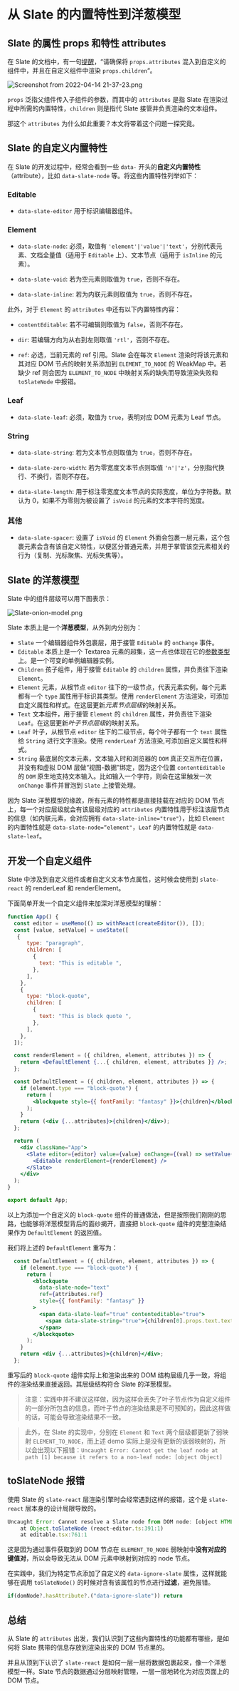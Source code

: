 # 从 Slate 的内置特性到洋葱模型

## Slate 的属性 props 和特性 attributes

在 Slate 的文档中，有一句[提醒](https://docs.slatejs.org/concepts/09-rendering#leaves)，“请确保将 `props.attributes` 混入到自定义的组件中，并且在自定义组件中渲染 `props.children`“。

![Screenshot from 2022-04-14 21-37-23.png](https://p6-juejin.byteimg.com/tos-cn-i-k3u1fbpfcp/eb64474cc4f44692bbf5db85a86abcf2~tplv-k3u1fbpfcp-watermark.image?)

`props` 泛指父组件传入子组件的参数，而其中的 `attributes` 是指 Slate 在渲染过程中所需的内置特性，`children` 则是指代 Slate 接管并负责渲染的文本组件。

那这个 `attributes` 为什么如此重要？本文将带着这个问题一探究竟。

## Slate 的自定义内置特性

在 Slate 的开发过程中，经常会看到一些 `data-` 开头的**自定义内置特性**（attribute），比如 `data-slate-node` 等。将这些内置特性列举如下：

### Editable

- `data-slate-editor` 用于标识编辑器组件。

### Element

- `data-slate-node`: 必须，取值有 `'element'|'value'|'text'`，分别代表元素、文档全量值（适用于 `Editable` 上）、文本节点（适用于 `isInline` 的元素）。

- `data-slate-void`: 若为空元素则取值为 `true`，否则不存在。

- `data-slate-inline`: 若为内联元素则取值为 `true`，否则不存在。

此外，对于 `Element` 的 `attributes` 中还有以下内置特性内容：

- `contentEditable`: 若不可编辑则取值为 `false`，否则不存在。

- `dir`: 若编辑方向为从右到左则取值 `'rtl'`，否则不存在。

- `ref`: 必选，当前元素的 ref 引用。Slate 会在每次 `Element` 渲染时将该元素和其对应 DOM 节点的映射关系添加到 `ELEMENT_TO_NODE` 的 WeakMap 中。若缺少 ref 则会因为 `ELEMENT_TO_NODE` 中映射关系的缺失而导致渲染失败和 `toSlateNode` 中报错。

### Leaf

- `data-slate-leaf`: 必须，取值为 `true`，表明对应 DOM 元素为 Leaf 节点。

### String

- `data-slate-string`: 若为文本节点则取值为 `true`，否则不存在。

- `data-slate-zero-width`: 若为零宽度文本节点则取值 `'n'|'z'`，分别指代换行、不换行，否则不存在。

- `data-slate-length`: 用于标注零宽度文本节点的实际宽度，单位为字符数。默认为 0，如果不为零则为被设置了 `isVoid` 的元素的文本字符的宽度。

### 其他

- `data-slate-spacer`: 设置了 `isVoid` 的 `Element` 外面会包裹一层元素，这个包裹元素会含有该自定义特性，以便区分普通元素，并用于掌管该空元素相关的行为（复制、光标聚焦、光标失焦等）。

## Slate 的洋葱模型

Slate 中的组件层级可以用下图表示：

![Slate-onion-model.png](https://p1-juejin.byteimg.com/tos-cn-i-k3u1fbpfcp/5b69848e1c7b4b1eb9e28cb17742320e~tplv-k3u1fbpfcp-watermark.image?)

Slate 本质上是一个**洋葱模型**，从外到内分别为：

- `Slate` 一个编辑器组件外包裹层，用于接管 `Editable` 的 `onChange` 事件。
- `Editable` 本质上是一个 Textarea 元素的超集，这一点也体现在它的[参数类型](https://github.com/ianstormtaylor/slate/blob/5160efeea492fa52c462e0a9f14189b5dc18c48e/packages/slate-react/src/components/editable.tsx#L110)上。是一个可变的单例编辑器实例。
- `Children` 孩子组件，用于接管 `Editable` 的 `children` 属性，并负责往下渲染 `Element`。
- `Element` 元素，从根节点 `editor` 往下的一级节点，代表元素实例，每个元素都有一个 `type` 属性用于标识其类型。使用 `renderElement` 方法渲染，可添加自定义属性和样式。在这层更新*元素节点层级*的映射关系。
- `Text` 文本组件，用于接管 `Element` 的 `children` 属性，并负责往下渲染 `Leaf`。在这层更新*叶子节点层级*的映射关系。
- `Leaf` 叶子，从根节点 `editor` 往下的二级节点，每个叶子都有一个 `text` 属性给 `String` 进行文字渲染。使用 `renderLeaf` 方法渲染,可添加自定义属性和样式。
- `String` 最底层的文本元素，文本输入时和浏览器的 `DOM` 真正交互所在位置，并没有和虚拟 DOM 层做“视图-数据”绑定，因为这个位置 `contentEditable` 的 `DOM` 原生地支持文本输入。比如输入一个字符，则会在这里触发一次 `onChange` 事件并冒泡到 `Slate` 上接管处理。

因为 Slate 洋葱模型的缘故，所有元素的特性都是直接挂载在对应的 DOM 节点上，每一个对应层级就会有该层级对应的 `attributes` 内置特性用于标注该层节点的信息（如内联元素，会对应拥有 `data-slate-inline="true"`），比如 `Element` 的内置特性就是 `data-slate-node=“element"`，`Leaf` 的内置特性就是 `data-slate-leaf`。

## 开发一个自定义组件

Slate 中涉及到自定义组件或者自定义文本节点属性，这时候会使用到 `slate-react` 的 renderLeaf 和 renderElement。

下面简单开发一个自定义组件来加深对洋葱模型的理解：

```jsx
function App() {
  const editor = useMemo(() => withReact(createEditor()), []);
  const [value, setValue] = useState([
   {
      type: "paragraph",
      children: [
        {
          text: "This is editable ",
        },
      ],
    },
    {
      type: "block-quote",
      children: [
        {
          text: "This is block quote ",
        },
      ],
    },
  ]);

  const renderElement = ({ children, element, attributes }) => {
    return <DefaultElement {...{ children, element, attributes }} />;
  };

  const DefaultElement = ({ children, element, attributes }) => {
    if (element.type === "block-quote") {
      return (
        <blockquote style={{ fontFamily: "fantasy" }}>{children}</blockquote>
      );
    }
    return (<div {...attributes}>{children}</div>);
  };

  return (
    <div className="App">
      <Slate editor={editor} value={value} onChange={(val) => setValue(val)}>
        <Editable renderElement={renderElement} />
      </Slate>
    </div>
  );
}

export default App;
```

以上为添加一个自定义的 `block-quote` 组件的普通做法，但是按照我们刚刚的思路，也能够将洋葱模型背后的面纱揭开，直接把 `block-quote` 组件的完整渲染结果作为 `DefaultElement` 的返回值。

我们将上述的 `DefaultElement` 重写为：

```jsx
  const DefaultElement = ({ children, element, attributes }) => {
    if (element.type === "block-quote") {
      return (
        <blockquote
          data-slate-node="text"
          ref={attributes.ref}
          style={{ fontFamily: "fantasy" }}
        >
          <span data-slate-leaf="true" contenteditable="true">
            <span data-slate-string="true">{children[0].props.text.text}</span>
          </span>
        </blockquote>
      );
    }
    return <div {...attributes}>{children}</div>;
  };
```

重写后的 `block-quote` 组件实际上和渲染出来的 DOM 结构层级几乎一致，将组件的渲染结果直接返回。其层级结构符合 Slate 的洋葱模型。

> 注意：实践中并不建议这样做，因为这样会丢失了叶子节点作为自定义组件的一部分所包含的信息，而叶子节点的渲染结果是不可预知的，因此这样做的话，可能会导致渲染结果不一致。

> 此外，在 Slate 的实现中，分别在 `Element` 和 `Text` 两个层级都更新了弱映射 `ELEMENT_TO_NODE`，而上述 demo 实际上是没有更新的该弱映射的，所以会出现以下报错：`Uncaught Error: Cannot get the leaf node at path [1] because it refers to a non-leaf node: [object Object]`

## toSlateNode 报错

使用 Slate 的 `slate-react` 层渲染引擎时会经常遇到这样的报错，这个是 `slate-react` 层本身的设计局限导致的。

```js
Uncaught Error: Cannot resolve a Slate node from DOM node: [object HTMLDivElement]
    at Object.toSlateNode (react-editor.ts:391:1)
    at editable.tsx:761:1
```

这是因为通过事件获取到的 DOM 节点在 `ELEMENT_TO_NODE` 弱映射中**没有对应的键值对**，所以会导致无法从 DOM 元素中映射到对应的 node 节点。

在实践中，我们为特定节点添加了自定义的 `data-ignore-slate` 属性，这样就能够在调用 `toSlateNode()` 的时候对含有该属性的节点进行**过滤**，避免报错。

```js
if(domNode?.hasAttribute?.("data-ignore-slate")) return
```

## 总结

从 Slate 的 `attributes` 出发，我们认识到了这些内置特性的功能都有哪些，是如何将 Slate 携带的信息存放到渲染出来的 DOM 节点里的。

并且从顶到下认识了 `slate-react` 是如何一层一层将数据包裹起来，像一个洋葱模型一样。Slate 节点的数据通过分层映射管理，一层一层地转化为对应页面上的 DOM 节点。
